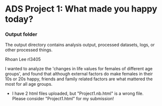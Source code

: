 # ADS Project 1: What made you happy today?
### Output folder

The output directory contains analysis output, processed datasets, logs, or other processed things.

Rhoan Lee
rl3405

I wanted to analyze the 'changes in life values for females of different age groups',
and found that although external factors do make females in their 10s or 20s happy, 
friends and family related factors are what mattered the most for all age groups.


* I have 2 html files uploaded, but "Project1.nb.html" is a wrong file. Please consider "Project1.html" for my submission!
